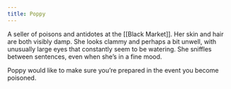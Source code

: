 ```yaml
---
title: Poppy
---
```


A seller of poisons and antidotes at the [[Black Market]]. Her skin and hair are both visibly damp. She looks clammy and perhaps a bit unwell, with unusually large eyes that constantly seem to be watering. She sniffles between sentences, even when she’s in a fine mood.

Poppy would like to make sure you’re prepared in the event you become poisoned.
